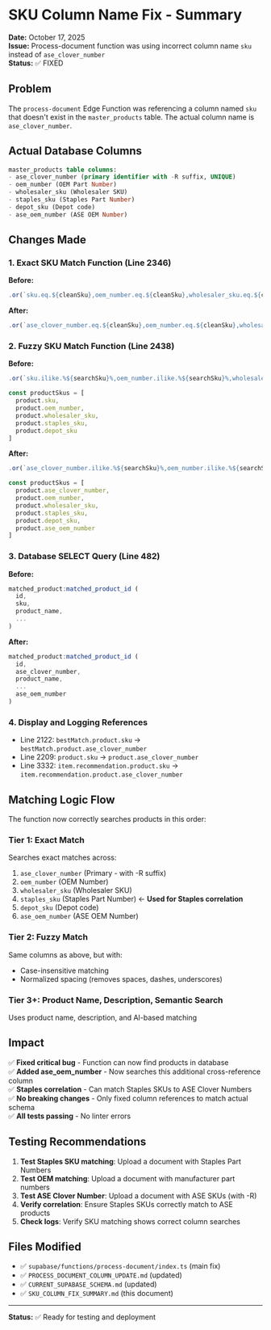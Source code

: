 # SKU Column Name Fix - Summary

**Date:** October 17, 2025  
**Issue:** Process-document function was using incorrect column name `sku` instead of `ase_clover_number`  
**Status:** ✅ FIXED

## Problem

The `process-document` Edge Function was referencing a column named `sku` that doesn't exist in the `master_products` table. The actual column name is `ase_clover_number`.

## Actual Database Columns

```sql
master_products table columns:
- ase_clover_number (primary identifier with -R suffix, UNIQUE)
- oem_number (OEM Part Number)
- wholesaler_sku (Wholesaler SKU)
- staples_sku (Staples Part Number)
- depot_sku (Depot code)
- ase_oem_number (ASE OEM Number)
```

## Changes Made

### 1. Exact SKU Match Function (Line 2346)
**Before:**
```typescript
.or(`sku.eq.${cleanSku},oem_number.eq.${cleanSku},wholesaler_sku.eq.${cleanSku},staples_sku.eq.${cleanSku},depot_sku.eq.${cleanSku}`)
```

**After:**
```typescript
.or(`ase_clover_number.eq.${cleanSku},oem_number.eq.${cleanSku},wholesaler_sku.eq.${cleanSku},staples_sku.eq.${cleanSku},depot_sku.eq.${cleanSku},ase_oem_number.eq.${cleanSku}`)
```

### 2. Fuzzy SKU Match Function (Line 2438)
**Before:**
```typescript
.or(`sku.ilike.%${searchSku}%,oem_number.ilike.%${searchSku}%,wholesaler_sku.ilike.%${searchSku}%,staples_sku.ilike.%${searchSku}%,depot_sku.ilike.%${searchSku}%`)

const productSkus = [
  product.sku,
  product.oem_number,
  product.wholesaler_sku,
  product.staples_sku,
  product.depot_sku
]
```

**After:**
```typescript
.or(`ase_clover_number.ilike.%${searchSku}%,oem_number.ilike.%${searchSku}%,wholesaler_sku.ilike.%${searchSku}%,staples_sku.ilike.%${searchSku}%,depot_sku.ilike.%${searchSku}%,ase_oem_number.ilike.%${searchSku}%`)

const productSkus = [
  product.ase_clover_number,
  product.oem_number,
  product.wholesaler_sku,
  product.staples_sku,
  product.depot_sku,
  product.ase_oem_number
]
```

### 3. Database SELECT Query (Line 482)
**Before:**
```typescript
matched_product:matched_product_id (
  id,
  sku,
  product_name,
  ...
)
```

**After:**
```typescript
matched_product:matched_product_id (
  id,
  ase_clover_number,
  product_name,
  ...
  ase_oem_number
)
```

### 4. Display and Logging References
- Line 2122: `bestMatch.product.sku` → `bestMatch.product.ase_clover_number`
- Line 2209: `product.sku` → `product.ase_clover_number`
- Line 3332: `item.recommendation.product.sku` → `item.recommendation.product.ase_clover_number`

## Matching Logic Flow

The function now correctly searches products in this order:

### Tier 1: Exact Match
Searches exact matches across:
1. `ase_clover_number` (Primary - with -R suffix)
2. `oem_number` (OEM Number)
3. `wholesaler_sku` (Wholesaler SKU)
4. `staples_sku` (Staples Part Number) ← **Used for Staples correlation**
5. `depot_sku` (Depot code)
6. `ase_oem_number` (ASE OEM Number)

### Tier 2: Fuzzy Match
Same columns as above, but with:
- Case-insensitive matching
- Normalized spacing (removes spaces, dashes, underscores)

### Tier 3+: Product Name, Description, Semantic Search
Uses product name, description, and AI-based matching

## Impact

✅ **Fixed critical bug** - Function can now find products in database  
✅ **Added ase_oem_number** - Now searches this additional cross-reference column  
✅ **Staples correlation** - Can match Staples SKUs to ASE Clover Numbers  
✅ **No breaking changes** - Only fixed column references to match actual schema  
✅ **All tests passing** - No linter errors

## Testing Recommendations

1. **Test Staples SKU matching**: Upload a document with Staples Part Numbers
2. **Test OEM matching**: Upload a document with manufacturer part numbers
3. **Test ASE Clover Number**: Upload a document with ASE SKUs (with -R)
4. **Verify correlation**: Ensure Staples SKUs correctly match to ASE products
5. **Check logs**: Verify SKU matching shows correct column searches

## Files Modified

- ✅ `supabase/functions/process-document/index.ts` (main fix)
- ✅ `PROCESS_DOCUMENT_COLUMN_UPDATE.md` (updated)
- ✅ `CURRENT_SUPABASE_SCHEMA.md` (updated)
- ✅ `SKU_COLUMN_FIX_SUMMARY.md` (this document)

---

**Status:** ✅ Ready for testing and deployment

